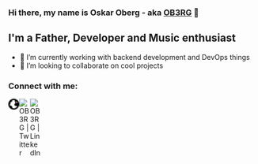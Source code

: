 ### Hi there, my name is Oskar Oberg - aka [OB3RG][website] 👋

## I'm a Father, Developer and Music enthusiast

 - 🔭 I’m currently working with backend development and DevOps things
 - 👯 I’m looking to collaborate on cool projects

### Connect with me:

[<img align="left" alt="oskaroberg.com" width="22px"
src="https://raw.githubusercontent.com/iconic/open-iconic/master/svg/globe.svg" />][website]
[<img align="left" alt="OB3RG | Twitter" width="22px"
src="https://cdn.jsdelivr.net/npm/simple-icons@v3/icons/twitter.svg" />][twitter]
[<img align="left" alt="OB3RG | LinkedIn" width="22px"
src="https://cdn.jsdelivr.net/npm/simple-icons@v3/icons/linkedin.svg" />][linkedin]
<!--
**OB3RG/OB3RG** is a ✨ _special_ ✨ repository because its `README.md` (this file) appears on your GitHub profile.

Here are some ideas to get you started:

- 🔭 I’m currently working on ...
- 🌱 I’m currently learning ...
- 👯 I’m looking to collaborate on ...
- 🤔 I’m looking for help with ...
- 💬 Ask me about ...
- 📫 How to reach me: ...
- 😄 Pronouns: ...
- ⚡ Fun fact: ...
-->

[website]: https://oskaroberg.com
[twitter]: https://twitter.com/Oskar_Oberg
[linkedin]: https://www.linkedin.com/in/🖥️-oskar-öberg-4228b058
